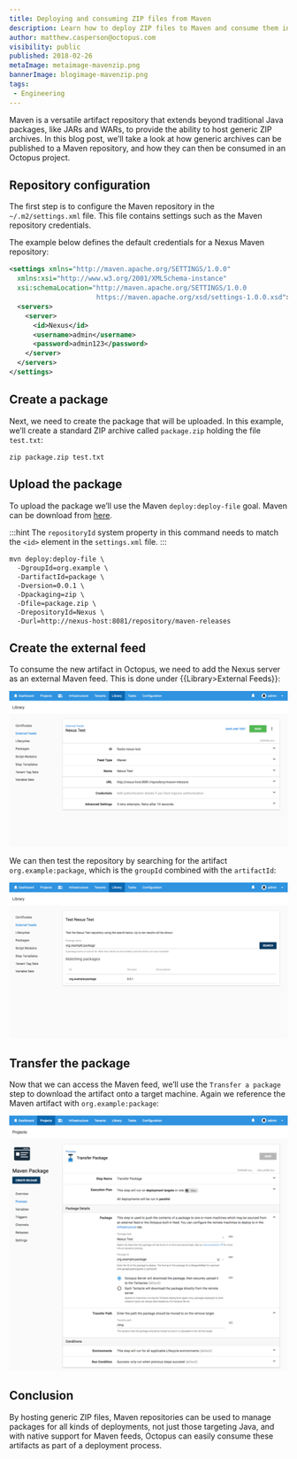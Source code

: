 ```yaml
---
title: Deploying and consuming ZIP files from Maven
description: Learn how to deploy ZIP files to Maven and consume them in an Octopus project.
author: matthew.casperson@octopus.com
visibility: public
published: 2018-02-26
metaImage: metaimage-mavenzip.png
bannerImage: blogimage-mavenzip.png
tags:
 - Engineering
---
```


Maven is a versatile artifact repository that extends beyond traditional Java packages, like JARs and WARs, to provide the ability to host generic ZIP archives.  In this blog post, we’ll take a look at how generic archives can be published to a Maven repository, and how they can then be consumed in an Octopus project.

## Repository configuration

The first step is to configure the Maven repository in the `~/.m2/settings.xml` file. This file contains settings such as the Maven repository credentials.

The example below defines the default credentials for a Nexus Maven repository:

```xml
<settings xmlns="http://maven.apache.org/SETTINGS/1.0.0"
  xmlns:xsi="http://www.w3.org/2001/XMLSchema-instance"
  xsi:schemaLocation="http://maven.apache.org/SETTINGS/1.0.0
                      https://maven.apache.org/xsd/settings-1.0.0.xsd">
  <servers>
    <server>
      <id>Nexus</id>
      <username>admin</username>
      <password>admin123</password>
    </server>
  </servers>
</settings>
```

## Create a package

Next, we need to create the package that will be uploaded. In this example, we’ll create a standard ZIP archive called `package.zip` holding the file `test.txt`:

```
zip package.zip test.txt
```

## Upload the package

To upload the package we’ll use the Maven `deploy:deploy-file` goal. Maven can be download from [here](https://maven.apache.org/download.cgi).

:::hint
The `repositoryId` system property in this command needs to match the `<id>` element in the `settings.xml` file.
:::

```
mvn deploy:deploy-file \
  -DgroupId=org.example \
  -DartifactId=package \
  -Dversion=0.0.1 \
  -Dpackaging=zip \
  -Dfile=package.zip \
  -DrepositoryId=Nexus \
  -Durl=http://nexus-host:8081/repository/maven-releases
```

## Create the external feed

To consume the new artifact in Octopus, we need to add the Nexus server as an external Maven feed. This is done under {{Library>External Feeds}}:

![Maven Repo](maven-repo.png "width=500")

We can then test the repository by searching for the artifact `org.example:package`, which is the `groupId` combined with the `artifactId`:

![Maven Test](maven-test.png "width=500")

## Transfer the package

Now that we can access the Maven feed, we’ll use the `Transfer a package` step to download the artifact onto a target machine. Again we reference the Maven artifact with `org.example:package`:

![Transfer a package](maven-transfer-package-step.png "width=500")

## Conclusion

By hosting generic ZIP files, Maven repositories can be used to manage packages for all kinds of deployments, not just those targeting Java, and with native support for Maven feeds, Octopus can easily consume these artifacts as part of a deployment process.
